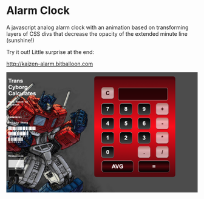 # Alarm Clock

A javascript analog alarm clock with an animation based on transforming layers of CSS divs that decrease the opacity of the extended minute line (sunshine!)

Try it out! Little surprise at the end:

http://kaizen-alarm.bitballoon.com

![My alarm clock](https://github.com/kaizenagility/Lady-Cyborg-Calculator/blob/master/Screen%20Shot%202017-11-16%20at%206.58.04%20PM.png "My alarm clock")
